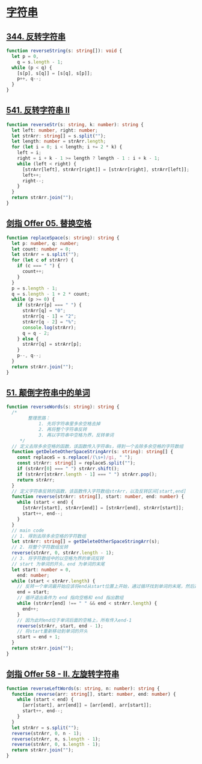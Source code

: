 # [字符串](https://programmercarl.com/0344.%E5%8F%8D%E8%BD%AC%E5%AD%97%E7%AC%A6%E4%B8%B2.html#%E5%85%B6%E4%BB%96%E8%AF%AD%E8%A8%80%E7%89%88%E6%9C%AC)

## [344. 反转字符串](https://leetcode-cn.com/problems/reverse-string/)

```ts
function reverseString(s: string[]): void {
  let p = 0,
    q = s.length - 1;
  while (p < q) {
    [s[p], s[q]] = [s[q], s[p]];
    p++, q--;
  }
}
```

## [541. 反转字符串 II](https://leetcode-cn.com/problems/reverse-string-ii/)

```ts
function reverseStr(s: string, k: number): string {
  let left: number, right: number;
  let strArr: string[] = s.split("");
  let length: number = strArr.length;
  for (let i = 0; i < length; i += 2 * k) {
    left = i;
    right = i + k - 1 >= length ? length - 1 : i + k - 1;
    while (left < right) {
      [strArr[left], strArr[right]] = [strArr[right], strArr[left]];
      left++;
      right--;
    }
  }
  return strArr.join("");
}
```

## [剑指 Offer 05. 替换空格](https://leetcode-cn.com/problems/ti-huan-kong-ge-lcof/)

```ts
function replaceSpace(s: string): string {
  let p: number, q: number;
  let count: number = 0;
  let strArr = s.split("");
  for (let c of strArr) {
    if (c === " ") {
      count++;
    }
  }
  p = s.length - 1;
  q = s.length - 1 + 2 * count;
  while (p >= 0) {
    if (strArr[p] === " ") {
      strArr[q] = "0";
      strArr[q - 1] = "2";
      strArr[q - 2] = "%";
      console.log(strArr);
      q = q - 2;
    } else {
      strArr[q] = strArr[p];
    }
    p--, q--;
  }
  return strArr.join("");
}
```

## [51. 颠倒字符串中的单词](https://leetcode-cn.com/problems/reverse-words-in-a-string/)

```ts
function reverseWords(s: string): string {
  /* 
        整理思路：
            1. 先将字符串里多余空格去掉
            2. 再将整个字符串反转
            3. 再以字符串中空格为界，反转单词    
     */
  // 定义去除多余空格的函数，该函数传入字符串s，得到一个去除多余空格的字符数组
  function getDeleteOtherSpaceStringArr(s: string): string[] {
    const replaceS = s.replace(/(\s+)/gi, " ");
    const strArr: string[] = replaceS.split("");
    if (strArr[0] === " ") strArr.shift();
    if (strArr[strArr.length - 1] === " ") strArr.pop();
    return strArr;
  }
  // 定义字符串反转的函数，该函数传入字符数组strArr，以及反转区间[start,end]
  function reverse(strArr: string[], start: number, end: number) {
    while (start < end) {
      [strArr[start], strArr[end]] = [strArr[end], strArr[start]];
      start++, end--;
    }
  }
  // main code
  // 1. 得到去除多余空格的字符数组
  let strArr: string[] = getDeleteOtherSpaceStringArr(s);
  // 2. 将整个字符数组反转
  reverse(strArr, 0, strArr.length - 1);
  // 3. 将字符数组中的以空格为界的单词反转
  // start 为单词的开头，end 为单词的末尾
  let start: number = 0,
    end: number;
  while (start < strArr.length) {
    // 反转一个单词最开始应该将end从start位置上开始，通过循环找到单词的末尾，然后通过reverse函数反转
    end = start;
    // 循环退出条件为 end 指向空格和 end 指出数组
    while (strArr[end] !== " " && end < strArr.length) {
      end++;
    }
    // 因为此时end位于单词后面的空格上，所有传入end-1
    reverse(strArr, start, end - 1);
    // 将start重新移动到单词的开头
    start = end + 1;
  }
  return strArr.join("");
}
```

## [剑指 Offer 58 - II. 左旋转字符串](https://leetcode-cn.com/problems/zuo-xuan-zhuan-zi-fu-chuan-lcof/)

```ts
function reverseLeftWords(s: string, n: number): string {
  function reverse(arr: string[], start: number, end: number) {
    while (start < end) {
      [arr[start], arr[end]] = [arr[end], arr[start]];
      start++, end--;
    }
  }
  let strArr = s.split("");
  reverse(strArr, 0, n - 1);
  reverse(strArr, n, s.length - 1);
  reverse(strArr, 0, s.length - 1);
  return strArr.join("");
}
```

## []()

```ts

```
